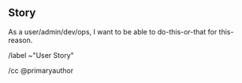 ## Story

As a user/admin/dev/ops, I want to be able to do-this-or-that for this-reason.

/label ~"User Story"

/cc @primaryauthor
